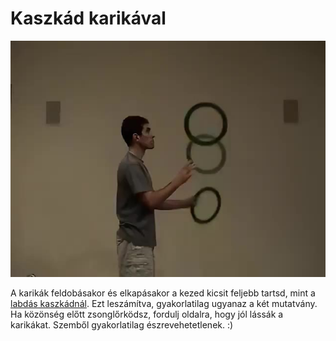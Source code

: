 # Kaszkád karikával

![ringcascade](/resources/videos/poster/ringcascade.jpg)

A karikák feldobásakor és elkapásakor a kezed kicsit feljebb tartsd, mint a [labdás kaszkádnál](kaszkad.md). Ezt leszámítva, gyakorlatilag ugyanaz a két mutatvány. Ha közönség előtt zsonglőrködsz, fordulj oldalra, hogy jól lássák a karikákat. Szemből gyakorlatilag észrevehetetlenek. :)


